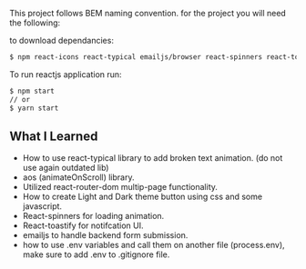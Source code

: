 This project follows BEM naming convention.
for the project you will need the following:

to download dependancies:

```bash
$ npm react-icons react-typical emailjs/browser react-spinners react-toastify
```

To run reactjs application run:

```bash
$ npm start
// or
$ yarn start
```

## What I Learned

- How to use react-typical library to add broken text animation. (do not use again outdated lib)
- aos (animateOnScroll) library.
- Utilized react-router-dom multip-page functionality.
- How to create Light and Dark theme button using css and some javascript.
- React-spinners for loading animation.
- React-toastify for notifcation UI.
- emailjs to handle backend form submission.
- how to use .env variables and call them on another file (process.env), make sure to add .env to .gitignore file.
